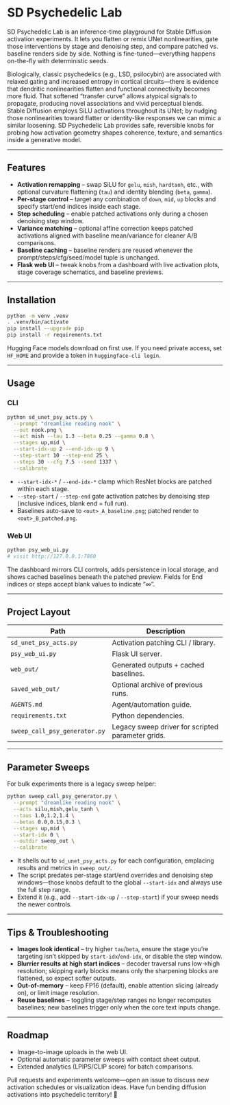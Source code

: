 # SD Psychedelic Lab

SD Psychedelic Lab is an inference-time playground for Stable Diffusion activation experiments.  It lets you flatten or remix UNet nonlinearities, gate those interventions by stage and denoising step, and compare patched vs. baseline renders side by side.  Nothing is fine-tuned—everything happens on-the-fly with deterministic seeds.

Biologically, classic psychedelics (e.g., LSD, psilocybin) are associated with relaxed gating and increased entropy in cortical circuits—there is evidence that dendritic nonlinearities flatten and functional connectivity becomes more fluid.  That softened “transfer curve” allows atypical signals to propagate, producing novel associations and vivid perceptual blends.  Stable Diffusion employs SiLU activations throughout its UNet; by nudging those nonlinearities toward flatter or identity-like responses we can mimic a similar loosening.  SD Psychedelic Lab provides safe, reversible knobs for probing how activation geometry shapes coherence, texture, and semantics inside a generative model.

---

## Features

- **Activation remapping** – swap SiLU for `gelu`, `mish`, `hardtanh`, etc., with optional curvature flattening (`tau`) and identity blending (`beta`, `gamma`).
- **Per-stage control** – target any combination of `down`, `mid`, `up` blocks and specify start/end indices inside each stage.
- **Step scheduling** – enable patched activations only during a chosen denoising step window.
- **Variance matching** – optional affine correction keeps patched activations aligned with baseline mean/variance for cleaner A/B comparisons.
- **Baseline caching** – baseline renders are reused whenever the prompt/steps/cfg/seed/model tuple is unchanged.
- **Flask web UI** – tweak knobs from a dashboard with live activation plots, stage coverage schematics, and baseline previews.

---

## Installation

```bash
python -m venv .venv
. .venv/bin/activate
pip install --upgrade pip
pip install -r requirements.txt
```

Hugging Face models download on first use.  If you need private access, set `HF_HOME` and provide a token in `huggingface-cli login`.

---

## Usage

### CLI

```bash
python sd_unet_psy_acts.py \
  --prompt "dreamlike reading nook" \
  --out nook.png \
  --act mish --tau 1.3 --beta 0.25 --gamma 0.8 \
  --stages up,mid \
  --start-idx-up 2 --end-idx-up 9 \
  --step-start 10 --step-end 25 \
  --steps 30 --cfg 7.5 --seed 1337 \
  --calibrate
```

- `--start-idx-*` / `--end-idx-*` clamp which ResNet blocks are patched within each stage.
- `--step-start` / `--step-end` gate activation patches by denoising step (inclusive indices, blank end = full run).
- Baselines auto-save to `<out>_A_baseline.png`; patched render to `<out>_B_patched.png`.

### Web UI

```bash
python psy_web_ui.py
# visit http://127.0.0.1:7860
```

The dashboard mirrors CLI controls, adds persistence in local storage, and shows cached baselines beneath the patched preview.  Fields for End indices or steps accept blank values to indicate “∞”.

---

## Project Layout

| Path | Description |
|------|-------------|
| `sd_unet_psy_acts.py` | Activation patching CLI / library. |
| `psy_web_ui.py` | Flask UI server. |
| `web_out/` | Generated outputs + cached baselines. |
| `saved_web_out/` | Optional archive of previous runs. |
| `AGENTS.md` | Agent/automation guide. |
| `requirements.txt` | Python dependencies. |
| `sweep_call_psy_generator.py` | Legacy sweep driver for scripted parameter grids. |

---

## Parameter Sweeps

For bulk experiments there is a legacy sweep helper:

```bash
python sweep_call_psy_generator.py \
  --prompt "dreamlike reading nook" \
  --acts silu,mish,gelu_tanh \
  --taus 1.0,1.2,1.4 \
  --betas 0.0,0.15,0.3 \
  --stages up,mid \
  --start-idx 0 \
  --outdir sweep_out \
  --calibrate
```

- It shells out to `sd_unet_psy_acts.py` for each configuration, emplacing results and metrics in `sweep_out/`.
- The script predates per-stage start/end overrides and denoising step windows—those knobs default to the global `--start-idx` and always use the full step range.
- Extend it (e.g., add `--start-idx-up` / `--step-start`) if your sweep needs the newer controls.

---

## Tips & Troubleshooting

- **Images look identical** – try higher `tau`/`beta`, ensure the stage you’re targeting isn’t skipped by `start-idx`/`end-idx`, or disable the step window.
- **Blurrier results at high start indices** – decoder traversal runs low→high resolution; skipping early blocks means only the sharpening blocks are flattened, so expect softer outputs.
- **Out-of-memory** – keep FP16 (default), enable attention slicing (already on), or limit image resolution.
- **Reuse baselines** – toggling stage/step ranges no longer recomputes baselines; new baselines trigger only when the core text inputs change.

---

## Roadmap

- Image-to-image uploads in the web UI.
- Optional automatic parameter sweeps with contact sheet output.
- Extended analytics (LPIPS/CLIP score) for batch comparisons.

Pull requests and experiments welcome—open an issue to discuss new activation schedules or visualization ideas.  Have fun bending diffusion activations into psychedelic territory! 🌈
